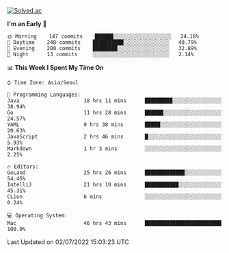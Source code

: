 [![Solved.ac](http://mazassumnida.wtf/api/v2/generate_badge?boj=kuckjwi)](https://solved.ac/kuckjwi)
<!--START_SECTION:waka-->
**I'm an Early 🐤** 

```text
🌞 Morning    147 commits    ██████░░░░░░░░░░░░░░░░░░░   24.18% 
🌆 Daytime    248 commits    ██████████░░░░░░░░░░░░░░░   40.79% 
🌃 Evening    200 commits    ████████░░░░░░░░░░░░░░░░░   32.89% 
🌙 Night      13 commits     ░░░░░░░░░░░░░░░░░░░░░░░░░   2.14%

```


📊 **This Week I Spent My Time On** 

```text
⌚︎ Time Zone: Asia/Seoul

💬 Programming Languages: 
Java                     18 hrs 11 mins      █████████░░░░░░░░░░░░░░░░   38.94% 
Go                       11 hrs 28 mins      ██████░░░░░░░░░░░░░░░░░░░   24.57% 
YAML                     9 hrs 38 mins       █████░░░░░░░░░░░░░░░░░░░░   20.63% 
JavaScript               2 hrs 46 mins       █░░░░░░░░░░░░░░░░░░░░░░░░   5.93% 
Markdown                 1 hr 3 mins         ░░░░░░░░░░░░░░░░░░░░░░░░░   2.25%

🔥 Editors: 
GoLand                   25 hrs 26 mins      █████████████░░░░░░░░░░░░   54.45% 
IntelliJ                 21 hrs 10 mins      ███████████░░░░░░░░░░░░░░   45.31% 
CLion                    6 mins              ░░░░░░░░░░░░░░░░░░░░░░░░░   0.24%

💻 Operating System: 
Mac                      46 hrs 43 mins      █████████████████████████   100.0%

```


 Last Updated on 02/07/2022 15:03:23 UTC
<!--END_SECTION:waka-->
